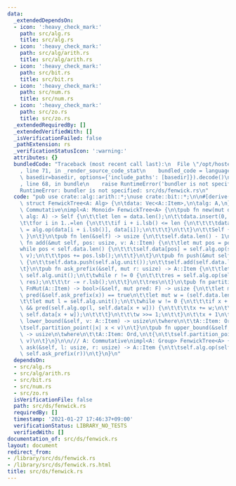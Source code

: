 ```yaml
---
data:
  _extendedDependsOn:
  - icon: ':heavy_check_mark:'
    path: src/alg.rs
    title: src/alg.rs
  - icon: ':heavy_check_mark:'
    path: src/alg/arith.rs
    title: src/alg/arith.rs
  - icon: ':heavy_check_mark:'
    path: src/bit.rs
    title: src/bit.rs
  - icon: ':heavy_check_mark:'
    path: src/num.rs
    title: src/num.rs
  - icon: ':heavy_check_mark:'
    path: src/zo.rs
    title: src/zo.rs
  _extendedRequiredBy: []
  _extendedVerifiedWith: []
  _isVerificationFailed: false
  _pathExtension: rs
  _verificationStatusIcon: ':warning:'
  attributes: {}
  bundledCode: "Traceback (most recent call last):\n  File \"/opt/hostedtoolcache/Python/3.9.1/x64/lib/python3.9/site-packages/onlinejudge_verify/documentation/build.py\"\
    , line 71, in _render_source_code_stat\n    bundled_code = language.bundle(stat.path,\
    \ basedir=basedir, options={'include_paths': [basedir]}).decode()\n  File \"/opt/hostedtoolcache/Python/3.9.1/x64/lib/python3.9/site-packages/onlinejudge_verify/languages/user_defined.py\"\
    , line 68, in bundle\n    raise RuntimeError('bundler is not specified: {}'.format(path.as_posix()))\n\
    RuntimeError: bundler is not specified: src/ds/fenwick.rs\n"
  code: "pub use crate::alg::arith::*;\nuse crate::bit::*;\n\n#[derive(Clone)]\npub\
    \ struct FenwickTree<A: Alg> {\n\tdata: Vec<A::Item>,\n\talg: A,\n}\n\n/// A:\
    \ Commutative\nimpl<A: Monoid> FenwickTree<A> {\n\tpub fn new(mut data: Vec<A::Item>,\
    \ alg: A) -> Self {\n\t\tlet len = data.len();\n\t\tdata.insert(0, alg.unit());\n\
    \t\tfor i in 1..=len {\n\t\t\tif i + i.lsb() <= len {\n\t\t\t\tdata[i + i.lsb()]\
    \ = alg.op(data[i + i.lsb()], data[i]);\n\t\t\t}\n\t\t}\n\t\tSelf { data, alg\
    \ }\n\t}\n\tpub fn len(&self) -> usize {\n\t\tself.data.len() - 1\n\t}\n\tpub\
    \ fn add(&mut self, pos: usize, v: A::Item) {\n\t\tlet mut pos = pos + 1;\n\t\t\
    while pos < self.data.len() {\n\t\t\tself.data[pos] = self.alg.op(self.data[pos],\
    \ v);\n\t\t\tpos += pos.lsb();\n\t\t}\n\t}\n\tpub fn push(&mut self, v: A::Item)\
    \ {\n\t\tself.data.push(self.alg.unit());\n\t\tself.add(self.data.len() - 1, v);\n\
    \t}\n\tpub fn ask_prefix(&self, mut r: usize) -> A::Item {\n\t\tlet mut res =\
    \ self.alg.unit();\n\t\twhile r != 0 {\n\t\t\tres = self.alg.op(self.data[r],\
    \ res);\n\t\t\tr -= r.lsb();\n\t\t}\n\t\tres\n\t}\n\tpub fn partition_point<F:\
    \ FnMut(A::Item) -> bool>(&self, mut pred: F) -> usize {\n\t\tlet mut x = 0; //\
    \ pred(&self.ask_prefix(x)) == true\n\t\tlet mut w = (self.data.len() - 1).msb();\n\
    \t\tlet mut l = self.alg.unit();\n\t\twhile w != 0 {\n\t\t\tif x + w < self.data.len()\
    \ && pred(self.alg.op(l, self.data[x + w])) {\n\t\t\t\tx += w;\n\t\t\t\tl = self.alg.op(l,\
    \ self.data[x + w]);\n\t\t\t}\n\t\t\tw >>= 1;\n\t\t}\n\t\tx + 1\n\t}\n\tpub fn\
    \ lower_bound(&self, v: A::Item) -> usize\n\twhere\n\t\tA::Item: Ord,\n\t{\n\t\
    \tself.partition_point(|x| x < v)\n\t}\n\tpub fn upper_bound(&self, v: A::Item)\
    \ -> usize\n\twhere\n\t\tA::Item: Ord,\n\t{\n\t\tself.partition_point(|x| x <=\
    \ v)\n\t}\n}\n\n/// A: Commutative\nimpl<A: Group> FenwickTree<A> {\n\tpub fn\
    \ ask(&self, l: usize, r: usize) -> A::Item {\n\t\tself.alg.op(self.alg.inv(self.ask_prefix(l)),\
    \ self.ask_prefix(r))\n\t}\n}\n"
  dependsOn:
  - src/alg.rs
  - src/alg/arith.rs
  - src/bit.rs
  - src/num.rs
  - src/zo.rs
  isVerificationFile: false
  path: src/ds/fenwick.rs
  requiredBy: []
  timestamp: '2021-01-27 17:46:37+09:00'
  verificationStatus: LIBRARY_NO_TESTS
  verifiedWith: []
documentation_of: src/ds/fenwick.rs
layout: document
redirect_from:
- /library/src/ds/fenwick.rs
- /library/src/ds/fenwick.rs.html
title: src/ds/fenwick.rs
---
```

